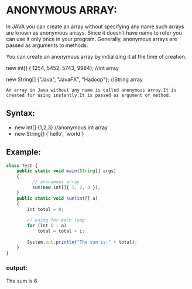 # ANONYMOUS ARRAY:

In JAVA you can create an array without specifying any name such arrays are known as anonymous arrays. Since it doesn’t have name to refer you can use it only once in your program. Generally, anonymous arrays are passed as arguments to methods.

You can create an anonymous array by initializing it at the time of creation.

new int[] { 1254, 5452, 5743, 9984}; //int array

new String[] {"Java", "JavaFX", "Hadoop"}; //String array

    An array in Java without any name is called anonymous array.It is created for using instantly.It is passed as argument of method.

## Syntax:
* new int[] {1,2,3} //anonymous int array
* new String[] {'hello', 'world'}

## Example:
```javascript
class Test { 
    public static void main(String[] args) 
    { 
          // anonymous array 
          sum(new int[]{ 1, 2, 3 }); 
    } 
    public static void sum(int[] a) 
    { 
        int total = 0; 
  
        // using for-each loop 
        for (int i : a)  
            total = total + i; 
          
        System.out.println("The sum is:" + total); 
    } 
} 
```
### output:
The sum is 6